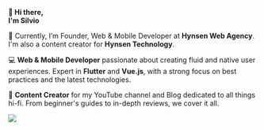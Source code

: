 **👋 Hi there,**  
**I'm Silvio**

🔬 Currently, I’m Founder, Web & Mobile Developer at **Hynsen Web Agency**. I'm also a content creator for **Hynsen Technology**.

💻 **Web & Mobile Developer** passionate about creating fluid and native user experiences. Expert in **Flutter** and **Vue.js**, with a strong focus on best practices and the latest technologies.

🚀 **Content Creator** for my YouTube channel and Blog dedicated to all things hi-fi. From beginner's guides to in-depth reviews, we cover it all.

![](https://api.visitorbadge.io/api/VisitorHit?user=Hynsen-Tech&repo=github-visitors-badge&countColor=%237B1E7A)
